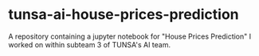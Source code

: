 # tunsa-ai-house-prices-prediction
A repository containing a jupyter notebook for "House Prices Prediction" I worked on within subteam 3 of TUNSA's AI team.
